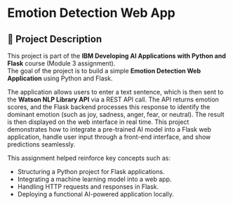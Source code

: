 # Emotion Detection Web App

## 📖 Project Description

This project is part of the **IBM Developing AI Applications with Python and Flask** course (Module 3 assignment).  
The goal of the project is to build a simple **Emotion Detection Web Application** using Python and Flask.  

The application allows users to enter a text sentence, which is then sent to the **Watson NLP Library API** via a REST API call. The API returns emotion scores, and the Flask backend processes this response to identify the dominant emotion (such as joy, sadness, anger, fear, or neutral). The result is then displayed on the web interface in real time. This project demonstrates how to integrate a pre-trained AI model into a Flask web application, handle user input through a front-end interface, and show predictions seamlessly.
 

This assignment helped reinforce key concepts such as:
- Structuring a Python project for Flask applications.  
- Integrating a machine learning model into a web app.  
- Handling HTTP requests and responses in Flask.  
- Deploying a functional AI-powered application locally.  

